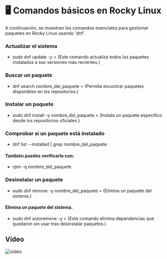 # 🖥 Comandos básicos en Rocky Linux  

A continuación, se muestran los comandos esenciales para gestionar paquetes en Rocky Linux usando 'dnf'.  

###  Actualizar el sistema  
- sudo dnf update -y = (Este comando actualiza todos los paquetes instalados a sus versiones más recientes.)

### Buscar un paquete
- dnf search nombre_del_paquete = (Permite encontrar paquetes disponibles en los repositorios.)

### Instalar un paquete
- sudo dnf install -y nombre_del_paquete = (Instala un paquete específico desde los repositorios oficiales.)

### Comprobar si un paquete está instalado
- dnf list --installed | grep nombre_del_paquete

#### También puedes verificarlo con:
- rpm -q nombre_del_paquete

### Desinstalar un paquete
- sudo dnf remove -y nombre_del_paquete = (Elimina un paquete del sistema.)

#### Elimina un paquete del sistema.
- sudo dnf autoremove -y = (Este comando elimina dependencias que quedaron sin usar tras desinstalar paquetes.)

## Vídeo 
![video](https://youtu.be/2qPs0B0otPU)






